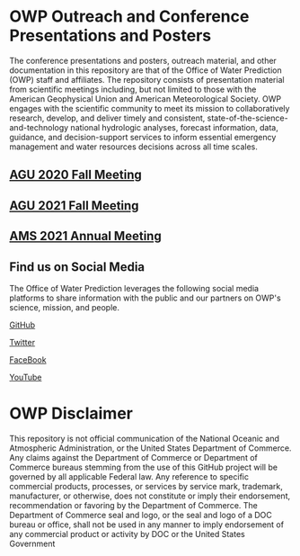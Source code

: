 # OWP Outreach and Conference Presentations and Posters
The conference presentations and posters, outreach material, and other documentation in this repository are that of the Office of Water Prediction (OWP) staff and affiliates. The repository consists of presentation material from scientific meetings including, but not limited to those with the American Geophysical Union and American Meteorological Society. OWP engages with the scientific community to meet its mission to collaboratively research, develop, and deliver timely and consistent, state-of-the-science-and-technology national hydrologic analyses, forecast information, data, guidance, and decision-support services to inform essential emergency management and water resources decisions across all time scales. 

## [AGU 2020 Fall Meeting](/AGU_2020)

## [AGU 2021 Fall Meeting](/AGU_2021)

## [AMS 2021 Annual Meeting](/AMS_2021)

## Find us on Social Media
The Office of Water Prediction leverages the following social media platforms to share information with the public and our partners on OWP's science, mission, and people.

[GitHub](https://github.com/NOAA-OWP)

[Twitter](https://twitter.com/nwsnwc)

[FaceBook](https://www.facebook.com/nwsnwc)

[YouTube](https://www.youtube.com/channel/UCIIC2c3weRXNATL1fs7SECA)

# OWP Disclaimer
This repository is not official communication of the National Oceanic and Atmospheric Administration, or the United States Department of Commerce. Any claims against the Department of Commerce or Department of Commerce bureaus stemming from the use of this GitHub project will be governed by all applicable Federal law. Any reference to specific commercial products, processes, or services by service mark, trademark, manufacturer, or otherwise, does not constitute or imply their endorsement, recommendation or favoring by the Department of Commerce. The Department of Commerce seal and logo, or the seal and logo of a DOC bureau or office, shall not be used in any manner to imply endorsement of any commercial product or activity by DOC or the United States Government
